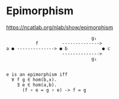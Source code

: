 # Epimorphism

https://ncatlab.org/nlab/show/epimorphism



```
                                g₁
           f         -------------->
a ● --------------> ● b             ● c
                     -------------->
                                g₂


e is an epimorphism iff
  ∀ f g ∈ hom(b,x).
    ∃ e ∈ hom(a,b).
      (f ∘ e = g ∘ e) -> f = g
```
